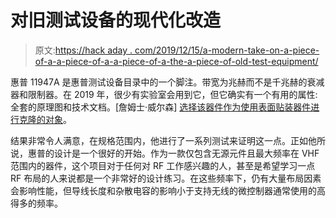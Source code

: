 # 对旧测试设备的现代化改造

> 原文:[https://hack aday . com/2019/12/15/a-modern-take-on-a-piece-of-a-a-piece-of-a-a-piece-of-a-the-a-piece-of-old-test-equipment/](https://hackaday.com/2019/12/15/a-modern-take-on-a-piece-of-old-test-equipment/)

惠普 11947A 是惠普测试设备目录中的一个脚注。带宽为兆赫而不是千兆赫的衰减器和限制器。在 2019 年，很少有实验室会用到它，但它确实有一个有用的属性:全套的原理图和技术文档。[詹姆士·威尔森] [选择该器件作为使用表面贴装器件进行克隆的对象](https://hackaday.io/project/168800-hp-11947a-clone)。

结果非常令人满意，在规格范围内，他进行了一系列测试来证明这一点。正如他所说，惠普的设计是一个很好的开始。作为一款仅包含无源元件且最大频率在 VHF 范围内的器件，这个项目对于任何对 RF 工作感兴趣的人，甚至是希望学习一点 RF 布局的人来说都是一个非常好的设计练习。在这些频率下，仍有大量布局因素会影响性能，但导线长度和杂散电容的影响小于支持无线的微控制器通常使用的高得多的频率。